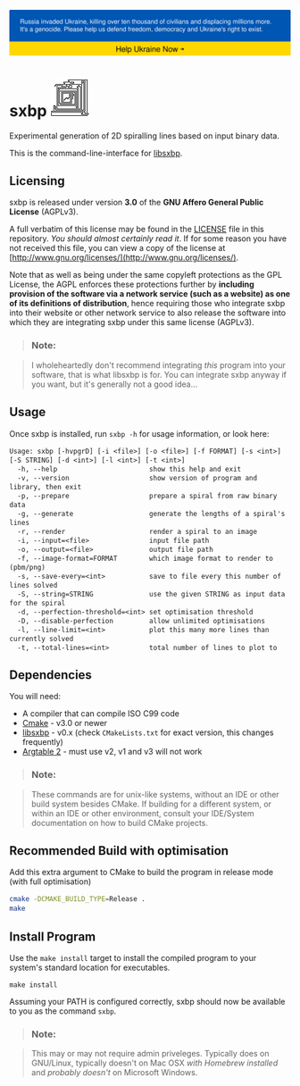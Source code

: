 [![Stand With Ukraine](https://raw.githubusercontent.com/vshymanskyy/StandWithUkraine/main/banner2-direct.svg)](https://stand-with-ukraine.pp.ua)
# sxbp ![sxbp](sxbp.png "sxbp")

Experimental generation of 2D spiralling lines based on input binary data.

This is the command-line-interface for [libsxbp](https://github.com/saxbophone/libsxbp).

## Licensing

sxbp is released under version **3.0** of the **GNU Affero General Public License** (AGPLv3).

A full verbatim of this license may be found in the [LICENSE](LICENSE) file in this repository. *You should almost certainly read it*. If for some reason you have not received this file, you can view a copy of the license at [http://www.gnu.org/licenses/](http://www.gnu.org/licenses/).

Note that as well as being under the same copyleft protections as the GPL License, the AGPL enforces these protections further by **including provision of the software via a network service (such as a website) as one of its definitions of distribution**, hence requiring those who integrate sxbp into their website or other network service to also release the software into which they are integrating sxbp under this same license (AGPLv3).

> ### Note:

> I wholeheartedly don't recommend integrating *this* program into your software, that is what libsxbp is for. You can integrate sxbp anyway if you want, but it's generally not a good idea...

## Usage

Once sxbp is installed, run `sxbp -h` for usage information, or look here:

```
Usage: sxbp [-hvpgrD] [-i <file>] [-o <file>] [-f FORMAT] [-s <int>] [-S STRING] [-d <int>] [-l <int>] [-t <int>]
  -h, --help                       show this help and exit
  -v, --version                    show version of program and library, then exit
  -p, --prepare                    prepare a spiral from raw binary data
  -g, --generate                   generate the lengths of a spiral's lines
  -r, --render                     render a spiral to an image
  -i, --input=<file>               input file path
  -o, --output=<file>              output file path
  -f, --image-format=FORMAT        which image format to render to (pbm/png)
  -s, --save-every=<int>           save to file every this number of lines solved
  -S, --string=STRING              use the given STRING as input data for the spiral
  -d, --perfection-threshold=<int> set optimisation threshold
  -D, --disable-perfection         allow unlimited optimisations
  -l, --line-limit=<int>           plot this many more lines than currently solved
  -t, --total-lines=<int>          total number of lines to plot to
```

## Dependencies

You will need:

- A compiler that can compile ISO C99 code
- [Cmake](https://cmake.org/) - v3.0 or newer
- [libsxbp](https://github.com/saxbophone/libsxbp) - v0.x (check `CMakeLists.txt` for exact version, this changes frequently)
- [Argtable 2](http://argtable.sourceforge.net/) - must use v2, v1 and v3 will not work

> ### Note:

> These commands are for unix-like systems, without an IDE or other build system besides CMake. If building for a different system, or within an IDE or other environment, consult your IDE/System documentation on how to build CMake projects.

## Recommended Build with optimisation

Add this extra argument to CMake to build the program in release mode (with full optimisation)

```sh
cmake -DCMAKE_BUILD_TYPE=Release .
make
```

## Install Program

Use the `make install` target to install the compiled program to your system's standard location for executables.

```
make install
```

Assuming your PATH is configured correctly, sxbp should now be available to you as the command `sxbp`.

> ### Note:

> This may or may not require admin priveleges. Typically does on GNU/Linux, typically doesn't on Mac OSX *with Homebrew installed* and *probably doesn't* on Microsoft Windows.

